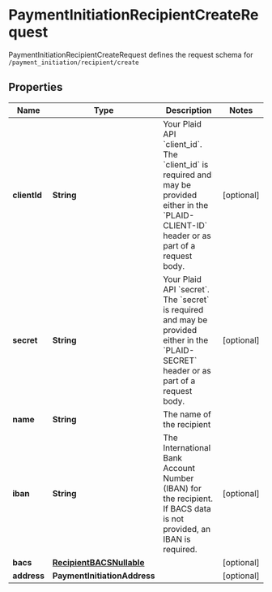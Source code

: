

# PaymentInitiationRecipientCreateRequest

PaymentInitiationRecipientCreateRequest defines the request schema for `/payment_initiation/recipient/create`

## Properties

| Name | Type | Description | Notes |
|------------ | ------------- | ------------- | -------------|
|**clientId** | **String** | Your Plaid API &#x60;client_id&#x60;. The &#x60;client_id&#x60; is required and may be provided either in the &#x60;PLAID-CLIENT-ID&#x60; header or as part of a request body. |  [optional] |
|**secret** | **String** | Your Plaid API &#x60;secret&#x60;. The &#x60;secret&#x60; is required and may be provided either in the &#x60;PLAID-SECRET&#x60; header or as part of a request body. |  [optional] |
|**name** | **String** | The name of the recipient |  |
|**iban** | **String** | The International Bank Account Number (IBAN) for the recipient. If BACS data is not provided, an IBAN is required. |  [optional] |
|**bacs** | [**RecipientBACSNullable**](RecipientBACSNullable.md) |  |  [optional] |
|**address** | **PaymentInitiationAddress** |  |  [optional] |



